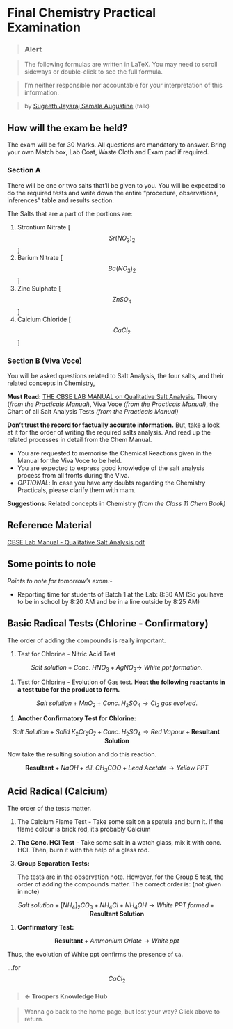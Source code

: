 # Final Chemistry Practical Examination

> ### Alert

> The following formulas are written in LaTeX. You may need to scroll sideways or double-click to see the full formula.

> I’m neither responsible nor accountable for your interpretation of this information.

> by [Sugeeth Jayaraj Samala Augustine](craftdocs://users?id=b8b89018-aef2-86a2-127d-5e07bf8933bc) (talk)

## How will the exam be held?

The exam will be for 30 Marks. All questions are mandatory to answer. ⁠Bring your own Match box, Lab Coat, Waste Cloth and Exam pad if required.

### Section A

There will be one or two salts that’ll be given to you. You will be expected to do the required tests and write down the entire “procedure, observations, inferences” table and results section.

The Salts that are a part of the portions are:

1. Strontium Nitrate \[ $$Sr(NO_3)_2$$ ]
2. Barium Nitrate \[ $$Ba(NO_3)_2$$ ]
3. Zinc Sulphate \[ $$ZnSO_4$$ ]
4. Calcium Chloride \[ $$CaCl_2$$ ]

### Section B (Viva Voce)

You will be asked questions related to Salt Analysis, the four salts, and their related concepts in Chemistry,

**Must Read:** [THE CBSE LAB MANUAL on Qualitative Salt Analysis](craftdocs://open?blockId=D0B79309-8530-4249-B5E0-A0C6D4AB30B2\&spaceId=34ae8ebc-d508-7305-20e2-17e06364862c), Theory (_from the Practicals Manual_), Viva Voce _(from the Practicals Manual)_, the Chart of all Salt Analysis Tests _(from the Practicals Manual)_

**Don’t trust the record for factually accurate information.** But, take a look at it for the order of writing the required salts analysis. And read up the related processes in detail from the Chem Manual.

* ⁠You are requested to memorise the Chemical Reactions given in the Manual for the Viva Voce to be held.
* ⁠You are expected to express good knowledge of the salt analysis process from all fronts during the Viva.
* ⁠_OPTIONAL_: In case you have any doubts regarding the Chemistry Practicals, please clarify them with mam.

**Suggestions**: Related concepts in Chemistry _(from the Class 11 Chem Book)_

## Reference Material

[CBSE Lab Manual - Qualitative Salt Analysis.pdf](https://res.craft.do/user/full/34ae8ebc-d508-7305-20e2-17e06364862c/doc/3491F8B8-527B-4029-A8C5-FBF1AF7CCE2D/CEBAF135-7D15-400C-979A-3C12AACB193A\_2/yiaKmXKl5xhXZx96h7QxXLWjD9DIWUA9Pzygcze3dq4z/Files%20from%20iOS.pdf)

## Some points to note

_Points to note for tomorrow’s exam:-_

* Reporting time for students of Batch 1 at the Lab: 8:30 AM (So you have to be in school by 8:20 AM and be in a line outside by 8:25 AM)

## Basic Radical Tests (Chlorine - Confirmatory)

The order of adding the compounds is really important.

1. Test for Chlorine - Nitric Acid Test

$$
Salt \; solution + Conc. \; HNO_3 + AgNO_3 \longrightarrow\ White \; ppt \; formation.
$$

1. Test for Chlorine - Evolution of Gas test. **Heat the following reactants in a test tube for the product to form.**

$$
Salt \; solution + MnO_2 + Conc. \; H_2 SO_4 \longrightarrow Cl_2 \; gas \; evolved.
$$

1. **Another Confirmatory Test for Chlorine:**

$$
Salt \; Solution + Solid \; K_2 Cr_2 O_7 + Conc. \; H_2 SO_4 \longrightarrow Red \; Vapour + \mathbf{Resultant \; Solution}
$$

Now take the resulting solution and do this reaction.

$$
\mathbf{Resultant} + NaOH + dil. \; CH_3COO + Lead \; Acetate \longrightarrow Yellow \; PPT
$$

## Acid Radical (Calcium)

The order of the tests matter.

1. The Calcium Flame Test - Take some salt on a spatula and burn it. If the flame colour is brick red, it’s probably Calcium
2. **The Conc. HCl Test** - Take some salt in a watch glass, mix it with conc. HCl. Then, burn it with the help of a glass rod.
3.  **Group Separation Tests:**

    The tests are in the observation note. However, for the Group 5 test, the order of adding the compounds matter. The correct order is: (not given in note)

$$
Salt \; solution + [NH_4]_2 CO_3 + NH_4 Cl + NH_4 OH \longrightarrow White \; PPT \; formed + \mathbf{Resultant \; Solution}
$$

1. **Confirmatory Test:**

$$
\mathbf{Resultant} + Ammonium \; Orlate \longrightarrow White \; ppt
$$

Thus, the evolution of White ppt confirms the presence of `Ca`.

…for $$CaCl_2$$

> #### ← Troopers Knowledge Hub

> Wanna go back to the home page, but lost your way? Click above to return.
